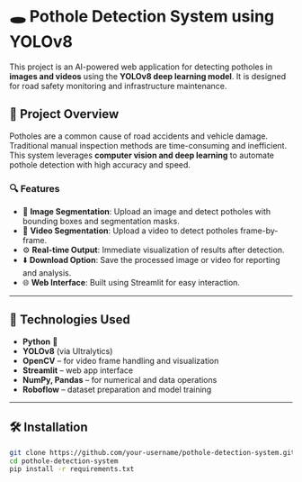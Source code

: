 # 🕳️ Pothole Detection System using YOLOv8

This project is an AI-powered web application for detecting potholes in **images and videos** using the **YOLOv8 deep learning model**. It is designed for road safety monitoring and infrastructure maintenance.

## 📌 Project Overview

Potholes are a common cause of road accidents and vehicle damage. Traditional manual inspection methods are time-consuming and inefficient. This system leverages **computer vision and deep learning** to automate pothole detection with high accuracy and speed.

### 🔍 Features

- 📸 **Image Segmentation**: Upload an image and detect potholes with bounding boxes and segmentation masks.
- 🎥 **Video Segmentation**: Upload a video to detect potholes frame-by-frame.
- ⚙️ **Real-time Output**: Immediate visualization of results after detection.
- ⬇️ **Download Option**: Save the processed image or video for reporting and analysis.
- 🌐 **Web Interface**: Built using Streamlit for easy interaction.

---

## 🚀 Technologies Used

- **Python** 🐍
- **YOLOv8** (via Ultralytics)
- **OpenCV** – for video frame handling and visualization
- **Streamlit** – web app interface
- **NumPy, Pandas** – for numerical and data operations
- **Roboflow** – dataset preparation and model training

---

## 🛠️ Installation

```bash
git clone https://github.com/your-username/pothole-detection-system.git
cd pothole-detection-system
pip install -r requirements.txt
